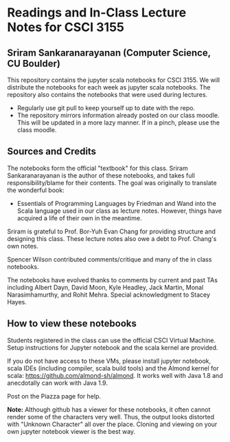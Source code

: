 # Readings and In-Class Lecture Notes for CSCI 3155
## Sriram Sankaranarayanan (Computer Science, CU Boulder)
This repository contains the jupyter scala notebooks for CSCI 3155.
We will distribute the notebooks for each week as jupyter scala notebooks.
The repository also contains the notebooks that were used during lectures.

- Regularly use git pull to keep yourself up to date with the repo.
- The repository mirrors information already posted on our class moodle. This will
be updated in a more lazy manner. If in a pinch, please use the class moodle.


## Sources and Credits

The notebooks form the official "textbook" for this class.  Sriram Sankaranarayanan
is the author of these notebooks, and takes full responsibility/blame for their
contents. The goal was originally to translate the wonderful book:
- Essentials of Programming Languages by Friedman and Wand
into the Scala language used in our class as lecture notes. However, things
have acquired a life of their own in the meantime.

Sriram is grateful to Prof. Bor-Yuh Evan Chang for providing structure and
designing this class. These lecture notes also owe a debt to Prof. Chang's own notes.

Spencer Wilson contributed comments/critique and many of the in class notebooks.

The notebooks have evolved thanks to comments by current and past TAs including
Albert Dayn, David Moon, Kyle Headley, Jack Martin, Monal Narasimhamurthy, and
Rohit Mehra. Special acknowledgment to Stacey Hayes.

## How to view these notebooks

Students registered in the class can use the official CSCI Virtual Machine.
Setup instructions for Jupyter notebook and the scala kernel are provided.

If you do not have access to these VMs, please install jupyter notebook, scala
IDEs (including compiler, scala build tools) and the Almond kernel for
scala: https://github.com/almond-sh/almond.
It works well with Java 1.8 and anecdotally can work with Java 1.9.

Post on the Piazza page for help.

__Note:__ Although github has a viewer for these notebooks, it often cannot render
some of the characters very well.  Thus, the output looks distorted with "Unknown Character"
all over the place. Cloning and viewing on your own jupyter notebook viewer is the best way. 
